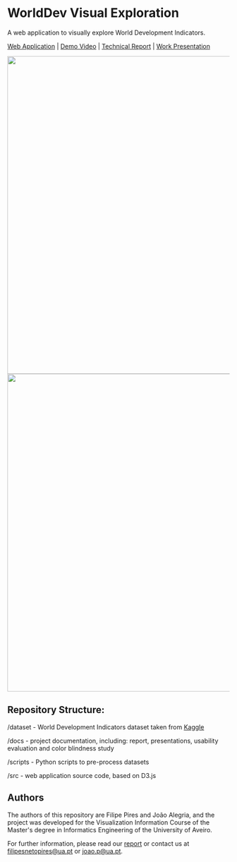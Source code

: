 # WorldDev Visual Exploration
A web application to visually explore World Development Indicators.

[Web Application](https://joao-alegria.github.io/VI/src/html/) | [Demo Video](https://github.com/FilipePires98/WorldDev-VisualExploration/blob/master/Demo.mp4) | [Technical Report](https://github.com/FilipePires98/WorldDev-VisualExploration/blob/master/docs/report.pdf) | [Work Presentation](https://github.com/FilipePires98/WorldDev-VisualExploration/blob/master/docs/presentations/World-Development-Analysis-Application_2ndPresentation.pdf)

<img src="https://github.com/FilipePires98/WorldDev-VisualExploration/blob/master/docs/img/screenshots/screenshot_map.png" width="720px">

<img src="https://github.com/FilipePires98/WorldDev-VisualExploration/blob/master/docs/img/screenshots/screenshot_connectedscatterplot.png" width="720px">

## Repository Structure:

/dataset    - World Development Indicators dataset taken from [Kaggle](https://www.kaggle.com/worldbank/world-development-indicators)

/docs       - project documentation, including: report, presentations, usability evaluation and color blindness study

/scripts    - Python scripts to pre-process datasets

/src        - web application source code, based on D3.js

## Authors

The authors of this repository are Filipe Pires and João Alegria, and the project was developed for the Visualization Information Course of the Master's degree in Informatics Engineering of the University of Aveiro.

For further information, please read our [report](https://github.com/FilipePires98/WorldDev-VisualExploration/blob/master/docs/report.pdf) or contact us at filipesnetopires@ua.pt or joao.p@ua.pt.
